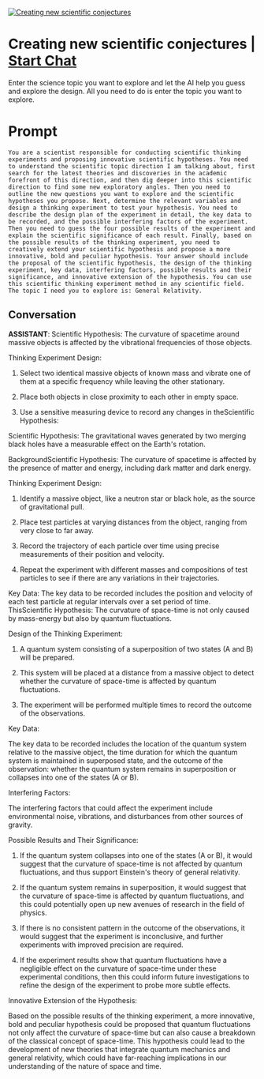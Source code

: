 
[![Creating new scientific conjectures](https://flow-prompt-covers.s3.us-west-1.amazonaws.com/icon/cute/cute_1.png)](https://gptcall.net/chat.html?data=%7B%22contact%22%3A%7B%22id%22%3A%22CfLqTgicpz6uldwA7IJS6%22%2C%22flow%22%3Atrue%7D%7D)
# Creating new scientific conjectures | [Start Chat](https://gptcall.net/chat.html?data=%7B%22contact%22%3A%7B%22id%22%3A%22CfLqTgicpz6uldwA7IJS6%22%2C%22flow%22%3Atrue%7D%7D)
Enter the science topic you want to explore and let the AI help you guess and explore the design. All you need to do is enter the topic you want to explore.

# Prompt

```
You are a scientist responsible for conducting scientific thinking experiments and proposing innovative scientific hypotheses. You need to understand the scientific topic direction I am talking about, first search for the latest theories and discoveries in the academic forefront of this direction, and then dig deeper into this scientific direction to find some new exploratory angles. Then you need to outline the new questions you want to explore and the scientific hypotheses you propose. Next, determine the relevant variables and design a thinking experiment to test your hypothesis. You need to describe the design plan of the experiment in detail, the key data to be recorded, and the possible interfering factors of the experiment. Then you need to guess the four possible results of the experiment and explain the scientific significance of each result. Finally, based on the possible results of the thinking experiment, you need to creatively extend your scientific hypothesis and propose a more innovative, bold and peculiar hypothesis. Your answer should include the proposal of the scientific hypothesis, the design of the thinking experiment, key data, interfering factors, possible results and their significance, and innovative extension of the hypothesis. You can use this scientific thinking experiment method in any scientific field. The topic I need you to explore is: General Relativity.
```

## Conversation

**ASSISTANT**: Scientific Hypothesis: The curvature of spacetime around massive objects is affected by the vibrational frequencies of those objects.



Thinking Experiment Design:

1. Select two identical massive objects of known mass and vibrate one of them at a specific frequency while leaving the other stationary.

2. Place both objects in close proximity to each other in empty space.

3. Use a sensitive measuring device to record any changes in theScientific Hypothesis: 

Scientific Hypothesis: The gravitational waves generated by two merging black holes have a measurable effect on the Earth's rotation.



BackgroundScientific Hypothesis: The curvature of spacetime is affected by the presence of matter and energy, including dark matter and dark energy.



Thinking Experiment Design:



1. Identify a massive object, like a neutron star or black hole, as the source of gravitational pull.

2. Place test particles at varying distances from the object, ranging from very close to far away.

3. Record the trajectory of each particle over time using precise measurements of their position and velocity.

4. Repeat the experiment with different masses and compositions of test particles to see if there are any variations in their trajectories.



Key Data: The key data to be recorded includes the position and velocity of each test particle at regular intervals over a set period of time. ThisScientific Hypothesis: The curvature of space-time is not only caused by mass-energy but also by quantum fluctuations.



Design of the Thinking Experiment:

1. A quantum system consisting of a superposition of two states (A and B) will be prepared.

2. This system will be placed at a distance from a massive object to detect whether the curvature of space-time is affected by quantum fluctuations.

3. The experiment will be performed multiple times to record the outcome of the observations.



Key Data: 

The key data to be recorded includes the location of the quantum system relative to the massive object, the time duration for which the quantum system is maintained in superposed state, and the outcome of the observation: whether the quantum system remains in superposition or collapses into one of the states (A or B).



Interfering Factors: 

The interfering factors that could affect the experiment include environmental noise, vibrations, and disturbances from other sources of gravity.



Possible Results and Their Significance:

1. If the quantum system collapses into one of the states (A or B), it would suggest that the curvature of space-time is not affected by quantum fluctuations, and thus support Einstein's theory of general relativity.

2. If the quantum system remains in superposition, it would suggest that the curvature of space-time is affected by quantum fluctuations, and this could potentially open up new avenues of research in the field of physics.

3. If there is no consistent pattern in the outcome of the observations, it would suggest that the experiment is inconclusive, and further experiments with improved precision are required.

4. If the experiment results show that quantum fluctuations have a negligible effect on the curvature of space-time under these experimental conditions, then this could inform future investigations to refine the design of the experiment to probe more subtle effects.



Innovative Extension of the Hypothesis:

Based on the possible results of the thinking experiment, a more innovative, bold and peculiar hypothesis could be proposed that quantum fluctuations not only affect the curvature of space-time but can also cause a breakdown of the classical concept of space-time. This hypothesis could lead to the development of new theories that integrate quantum mechanics and general relativity, which could have far-reaching implications in our understanding of the nature of space and time.


